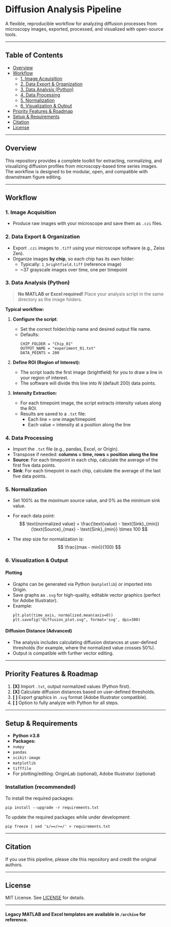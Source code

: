 # Diffusion Analysis Pipeline

A flexible, reproducible workflow for analyzing diffusion processes from microscopy images, exported, processed, and visualized with open-source tools.

---

## Table of Contents

- [Overview](#overview)
- [Workflow](#workflow)
  - [1. Image Acquisition](#1-image-acquisition)
  - [2. Data Export & Organization](#2-data-export--organization)
  - [3. Data Analysis (Python)](#3-data-analysis-python)
  - [4. Data Processing](#4-data-processing)
  - [5. Normalization](#5-normalization)
  - [6. Visualization & Output](#6-visualization--output)
- [Priority Features & Roadmap](#priority-features--roadmap)
- [Setup & Requirements](#setup--requirements)
- [Citation](#citation)
- [License](#license)

---

## Overview

This repository provides a complete toolkit for extracting, normalizing, and visualizing diffusion profiles from microscopy-based time series images. The workflow is designed to be modular, open, and compatible with downstream figure editing.

---

## Workflow

### 1. Image Acquisition

- Produce raw images with your microscope and save them as `.czi` files.

### 2. Data Export & Organization

- Export `.czi` images to `.tiff` using your microscope software (e.g., Zeiss Zen).
- Organize images **by chip**, so each chip has its own folder:
  - Typically: `1_brightfield.tiff` (reference image)
  - ~37 grayscale images over time, one per timepoint

### 3. Data Analysis (Python)

> **No MATLAB or Excel required!**
> Place your analysis script in the same directory as the image folders.

**Typical workflow:**

1. **Configure the script**:
   - Set the correct folder/chip name and desired output file name.
   - Defaults:
     ```
     CHIP_FOLDER = "Chip_01"
     OUTPUT_NAME = "experiment_01.txt"
     DATA_POINTS = 200
     ```

2. **Define ROI (Region of Interest):**
   - The script loads the first image (brightfield) for you to draw a line in your region of interest.
   - The software will divide this line into *N* (default 200) data points.

3. **Intensity Extraction:**
   - For each timepoint image, the script extracts intensity values along the ROI.
   - Results are saved to a `.txt` file:
     - Each line = one image/timepoint
     - Each value = intensity at a position along the line

### 4. Data Processing

- Import the `.txt` file (e.g., pandas, Excel, or Origin).
- Transpose if needed: **columns = time, rows = position along the line**
- **Source**: For each timepoint in each chip, calculate the average of the first five data points.
- **Sink**: For each timepoint in each chip, calculate the average of the last five data points.

### 5. Normalization

- Set 100% as the *maximum* source value, and 0% as the *minimum* sink value.
- For each data point:
    $$
    \text{normalized value} = \frac{\text{value} - \text{Sink}_{min}}{\text{Source}_{max} - \text{Sink}_{min}} \times 100
    $$

- The step size for normalization is:
    $$
    \frac{(max - min)}{100}
    $$

### 6. Visualization & Output

#### Plotting

- Graphs can be generated via Python (`matplotlib`) or imported into Origin.
- Save graphs as `.svg` for high-quality, editable vector graphics (perfect for Adobe Illustrator).
- Example:
    ```
    plt.plot(time_axis, normalized.mean(axis=0))
    plt.savefig("diffusion_plot.svg", format='svg', dpi=300)
    ```

#### Diffusion Distance (Advanced)

- The analysis includes calculating diffusion distances at user-defined thresholds (for example, where the normalized value crosses 50%).
- Output is compatible with further vector editing.

---

## Priority Features & Roadmap

1. **[X]** Import `.txt`, output normalized values (Python first).
2. **[X]** Calculate diffusion distances based on user-defined thresholds.
3. **[ ]** Export graphics in `.svg` format (Adobe Illustrator compatible).
4. **[ ]** Option to fully analyze with Python for all steps.

---

## Setup & Requirements

- **Python ≥3.8**
- **Packages:**
- `numpy`
- `pandas`
- `scikit-image`
- `matplotlib`
- `tifffile`
- For plotting/editing: OriginLab (optional), Adobe Illustrator (optional)

### Installation (recommended)
To install the required packages:
```
pip install --upgrade -r requirements.txt
```
To update the required packages while under development:
```
pip freeze | sed 's/==/>=/' > requirements.txt
```

---

## Citation

If you use this pipeline, please cite this repository and credit the original authors.

---

## License

MIT License. See [LICENSE](LICENSE) for details.

---

#### Legacy MATLAB and Excel templates are available in `/archive` for reference.
